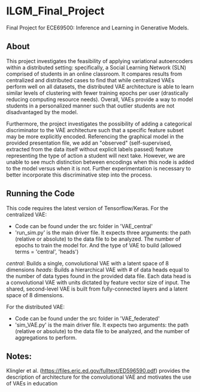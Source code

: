 # ILGM_Final_Project
Final Project for ECE69500: Inference and Learning in Generative Models.

## About
This project investigates the feasibility of applying variational autoencoders within a distributed setting: specifically, a Social Learning Network (SLN) comprised of students in an online classroom. It compares results from centralized and distributed cases to find that while centralized VAEs perform well on all datasets, the distributed VAE architecture is able to learn similar levels of clustering with fewer training epochs per user (drastically reducing computing resource needs). Overall, VAEs provide a way to model students in a personalized manner such that outlier students are not disadvantaged by the model.

Furthermore, the project investigates the possibility of adding a categorical discriminator to the VAE architecture such that a specific feature subset may be more explicitly encoded. Referencing the graphical model in the provided presentation file, we add an "observed" (self-supervised, extracted from the data itself without explicit labels passed) feature representing the type of action a student will next take. However, we are unable to see much distinction between encodings when this node is added to the model versus when it is not. Further experimentation is necessary to better incorporate this discriminative step into the process.

## Running the Code
This code requires the latest version of Tensorflow/Keras. 
For the centralized VAE: 
- Code can be found under the src folder in 'VAE_central'
- 'run_sim.py' is the main driver file. It expects three arguments: the path (relative or absolute) to the data file to be analyzed. The number of epochs to train the model for. And the type of VAE to build (allowed terms = 'central', 'heads')

*central*: Builds a single, convolutional VAE with a latent space of 8 dimensions
*heads*: Builds a hierarchical VAE with # of data heads equal to the number of data types found in the provided data file. Each data head is a convolutional VAE with units dictated by feature vector size of input. The shared, second-level VAE is built from fully-connected layers and a latent space of 8 dimensions.

For the distributed VAE:
- Code can be found under the src folder in 'VAE_federated'
- 'sim_VAE.py' is the main driver file. It expects two arguments: the path (relative or absolute) to the data file to be analyzed, and the number of aggregations to perform.


## Notes:
Klingler et al. (https://files.eric.ed.gov/fulltext/ED596590.pdf) provides the description of architecture for the convolutional VAE and motivates the use of VAEs in education


